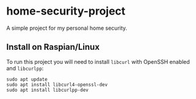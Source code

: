 # home-security-project
A simple project for my personal home security.

## Install on Raspian/Linux
To run this project you will need to install `libcurl` with OpenSSH enabled and `libcurlpp`:
```
sudo apt update
sudo apt install libcurl4-openssl-dev
sudo apt install libcurlpp-dev
```
